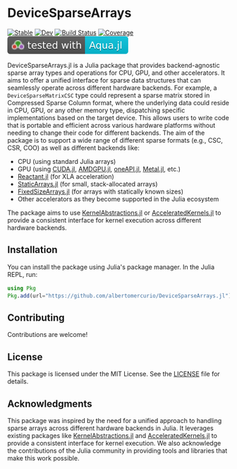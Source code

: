 # DeviceSparseArrays

[![Stable](https://img.shields.io/badge/docs-stable-blue.svg)](https://albertomercurio.github.io/DeviceSparseArrays.jl/stable/)
[![Dev](https://img.shields.io/badge/docs-dev-blue.svg)](https://albertomercurio.github.io/DeviceSparseArrays.jl/dev/)
[![Build Status](https://github.com/albertomercurio/DeviceSparseArrays.jl/actions/workflows/CI.yml/badge.svg?branch=main)](https://github.com/albertomercurio/DeviceSparseArrays.jl/actions/workflows/CI.yml?query=branch%3Amain)
[![Coverage](https://codecov.io/gh/albertomercurio/DeviceSparseArrays.jl/branch/main/graph/badge.svg)](https://codecov.io/gh/albertomercurio/DeviceSparseArrays.jl)
[![Aqua](https://raw.githubusercontent.com/JuliaTesting/Aqua.jl/master/badge.svg)](https://github.com/JuliaTesting/Aqua.jl)

DeviceSparseArrays.jl is a Julia package that provides backend-agnostic sparse array types and operations for CPU, GPU, and other accelerators. It aims to offer a unified interface for sparse data structures that can seamlessly operate across different hardware backends. For example, a `DeviceSparseMatrixCSC` type could represent a sparse matrix stored in Compressed Sparse Column format, where the underlying data could reside in CPU, GPU, or any other memory type, dispatching specific implementations based on the target device. This allows users to write code that is portable and efficient across various hardware platforms without needing to change their code for different backends. The aim of the package is to support a wide range of different sparse formats (e.g., CSC, CSR, COO) as well as different backends like:
- CPU (using standard Julia arrays)
- GPU (using [CUDA.jl](https://github.com/JuliaGPU/CUDA.jl), [AMDGPU.jl](https://github.com/JuliaGPU/AMDGPU.jl), [oneAPI.jl](https://github.com/JuliaGPU/oneAPI.jl), [Metal.jl](https://github.com/JuliaGPU/Metal.jl), etc.)
- [Reactant.jl](https://github.com/EnzymeAD/Reactant.jl) (for XLA acceleration)
- [StaticArrays.jl](https://github.com/JuliaArrays/StaticArrays.jl) (for small, stack-allocated arrays)
- [FixedSizeArrays.jl](https://github.com/JuliaArrays/FixedSizeArrays.jl) (for arrays with statically known sizes)
- Other accelerators as they become supported in the Julia ecosystem

The package aims to use [KernelAbstractions.jl](https://github.com/JuliaGPU/KernelAbstractions.jl) or [AcceleratedKernels.jl](https://github.com/JuliaGPU/AcceleratedKernels.jl) to provide a consistent interface for kernel execution across different hardware backends.

## Installation
You can install the package using Julia's package manager. In the Julia REPL, run:
```julia
using Pkg
Pkg.add(url="https://github.com/albertomercurio/DeviceSparseArrays.jl")
```

## Contributing
Contributions are welcome!

## License
This package is licensed under the MIT License. See the [LICENSE](LICENSE) file for details.

## Acknowledgments
This package was inspired by the need for a unified approach to handling sparse arrays across different hardware backends in Julia. It leverages existing packages like [KernelAbstractions.jl](https://github.com/JuliaGPU/KernelAbstractions.jl) and [AcceleratedKernels.jl](https://github.com/JuliaGPU/AcceleratedKernels.jl) to provide a consistent interface for kernel execution.
We also acknowledge the contributions of the Julia community in providing tools and libraries that make this work possible.

